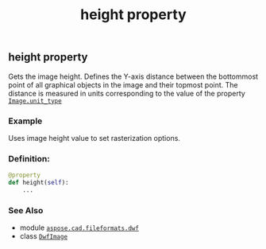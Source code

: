 ﻿---
title: height property
second_title: Aspose.CAD for Python via .NET API References
description: 
type: docs
weight: 200
url: /python-net/aspose.cad.fileformats.dwf/dwfimage/height/
is_root: false
---

## height property


Gets the image height.
Defines the Y-axis distance between the bottommost point of all graphical objects in the image and their topmost point.
The distance is measured in units corresponding to the value of the property [`Image.unit_type`](/cad/python-net/aspose.cad/image#unit_type)

### Example 


Uses image height value to set rasterization options.
### Definition:
```python
@property
def height(self):
    ...
```

### See Also
* module [`aspose.cad.fileformats.dwf`](../../)
* class [`DwfImage`](/cad/python-net/aspose.cad.fileformats.dwf/dwfimage)
